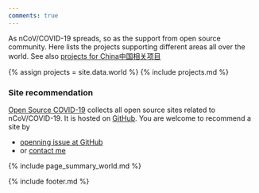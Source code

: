 ```yaml
---
comments: true
---
```

As nCoV/COVID-19 spreads, so as the support from open source community. Here lists the projects supporting different areas all over the world.
See also [projects for China中国相关项目](china)


{% assign projects = site.data.world %}
{% include projects.md %}

<!--
{% for country in site.data.world %}
## {{ country.group_name }}
{% for repo in country.repos %}
* {% if repo.repo_name %} ![](https://img.shields.io/github/stars/{{ repo.repo_name }}?color=yellow&label=%E2%AD%90%EF%B8%8F&logoColor=blue&style=plastic) [{{ repo.repo_name }}](https://github.com/{{ repo.repo_name }}) {% endif %} {% if repo.repo2_name %} ![](https://img.shields.io/github/stars/{{ repo.repo2_name }}?color=yellow&label=%E2%AD%90%EF%B8%8F&logoColor=blue&style=plastic) [{{ repo.repo2_name }}](https://github.com/{{ repo.repo2_name }}) {% endif %} {% if repo.web_name %}[{{ repo.web_name }}]({{ repo.web_url }}){% endif %} {% if repo.web2_name %}[{{ repo.web2_name }}]({{ repo.web2_url }}){% endif %} {{ repo.content }} {% endfor %}
{% endfor %}
-->



### Site recommendation
[Open Source COVID-19](https://weileizeng.github.io/Open-Source-COVID-19/) collects all open source sites related to  nCoV/COVID-19. It is hosted on [GitHub](https://github.com/WeileiZeng/Open-Source-COVID-19). You are welcome to recommend a site by
* [openning issue at GitHub](https://github.com/WeileiZeng/Open-Source-COVID-19/issues/)
* or [contact me](https://weileizeng.com/news/1992/06/29/contact/)


<!--
<div id="fb-root"></div>
<script async defer crossorigin="anonymous" src="https://connect.facebook.net/en_US/sdk.js#xfbml=1&version=v6.0"></script>

<div class="fb-comments" data-href="https://weileizeng.github.io/OpenSourceWuhan/" data-width="100%" data-numposts="1"></div>

-->



{% include page_summary_world.md %}

{% include footer.md %}